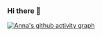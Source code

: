 ### Hi there 👋

[![Anna's github activity graph](https://activity-graph.herokuapp.com/graph?username=amdacccache)](https://github.com/ashutosh00710/github-readme-activity-graph)
<!--
**amdacccache/amdacccache** is a ✨ _special_ ✨ repository because its `README.md` (this file) appears on your GitHub profile.

Here are some ideas to get you started:

- 🔭 I’m currently working on ...
- 🌱 I’m currently learning ...
- 👯 I’m looking to collaborate on ...
- 🤔 I’m looking for help with ...
- 💬 Ask me about ...
- 📫 How to reach me: ...
- 😄 Pronouns: ...
- ⚡ Fun fact: ...
-->
